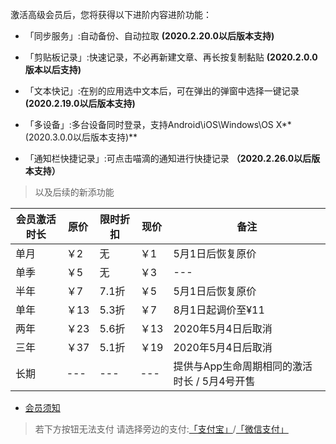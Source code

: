 激活高级会员后，您将获得以下进阶内容进阶功能：

* 「同步服务」:自动备份、自动拉取 **(2020.2.20.0以后版本支持)**

* 「剪贴板记录」:快速记录，不必再新建文章、再长按复制黏贴 **(2020.2.0.0版本以后支持)**

* 「文本快记」:在别的应用选中文本后，可在弹出的弹窗中选择一键记录 **(2020.2.19.0以后版本支持)**

* 「多设备」:多台设备同时登录，支持Android\iOS\Windows\OS X**(2020.3.0.0以后版本支持)**

* 「通知栏快捷记录」:可点击喵滴的通知进行快捷记录 **（2020.2.26.0以后版本支持）**

> 以及后续的新添功能

| 会员激活时长 | 原价 | 限时折扣 | 现价 | 备注 |
| --- | --- | --- | --- | --- |
| 单月 | ￥2 | 无 | ￥1 | 5月1日后恢复原价 |
| 单季 | ￥5 | 无 | ￥3 | --- |
| 半年 | ￥7 | 7.1折 | ￥5 | 5月1日后恢复原价 |
| 单年 | ￥13 | 5.3折 | ￥7 | 8月1日起调价至¥11 |
| 两年 | ￥23 | 5.6折 | ￥13 | 2020年5月4日后取消 |
| 三年 | ￥37 | 5.1折 | ￥19 | 2020年5月4日后取消 |
| 长期 | --- | --- | --- | 提供与App生命周期相同的激活时长 / 5月4号开售 |
 
* [会员须知](https://sunshinesudio.com/senior)

> 若下方按钮无法支付 请选择旁边的支付:[「支付宝」](https://sunshinesudio.com/pay/alipay)/[「微信支付」](https://sunshinesudio.com/pay/wechat)
